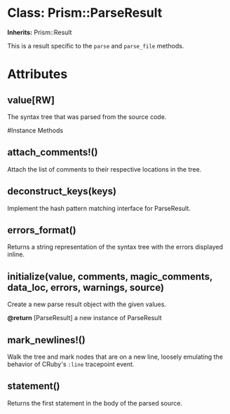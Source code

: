 # Class: Prism::ParseResult
**Inherits:** Prism::Result
    

This is a result specific to the `parse` and `parse_file` methods.


# Attributes
## value[RW] [](#attribute-i-value)
The syntax tree that was parsed from the source code.


#Instance Methods
## attach_comments!() [](#method-i-attach_comments!)
Attach the list of comments to their respective locations in the tree.

## deconstruct_keys(keys) [](#method-i-deconstruct_keys)
Implement the hash pattern matching interface for ParseResult.

## errors_format() [](#method-i-errors_format)
Returns a string representation of the syntax tree with the errors displayed
inline.

## initialize(value, comments, magic_comments, data_loc, errors, warnings, source) [](#method-i-initialize)
Create a new parse result object with the given values.

**@return** [ParseResult] a new instance of ParseResult

## mark_newlines!() [](#method-i-mark_newlines!)
Walk the tree and mark nodes that are on a new line, loosely emulating the
behavior of CRuby's `:line` tracepoint event.

## statement() [](#method-i-statement)
Returns the first statement in the body of the parsed source.

